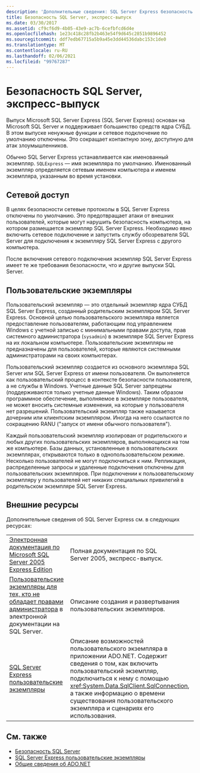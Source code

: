```yaml
---
description: 'Дополнительные сведения: SQL Server Express безопасность'
title: Безопасность SQL Server, экспресс-выпуск
ms.date: 03/30/2017
ms.assetid: cf9cf6d9-4b05-43e9-ac7b-6cefbfcd6d4e
ms.openlocfilehash: 1e23c418c28fb2b463e54f9d645c2851b9896452
ms.sourcegitcommit: ddf7edb67715a5b9a45e3dd44536dabc153c1de0
ms.translationtype: MT
ms.contentlocale: ru-RU
ms.lasthandoff: 02/06/2021
ms.locfileid: "99767287"
---
```

# <a name="sql-server-express-security"></a>Безопасность SQL Server, экспресс-выпуск

Выпуск Microsoft SQL Server Express (SQL Server Express) основан на Microsoft SQL Server и поддерживает большинство средств ядра СУБД. В этом выпуске ненужные функции и сетевое подключение по умолчанию отключены. Это сокращает контактную зону, доступную для атак злоумышленников.  
  
 Обычно SQL Server Express устанавливается как именованный экземпляр. `SQLExpress` — имя экземпляра по умолчанию. Именованный экземпляр определяется сетевым именем компьютера и именем экземпляра, указанным во время установки.  
  
## <a name="network-access"></a>Сетевой доступ  

 В целях безопасности сетевые протоколы в SQL Server Express отключены по умолчанию. Это предотвращает атаки от внешних пользователей, которые могут нарушить безопасность компьютера, на котором размещается экземпляр SQL Server Express. Необходимо явно включить сетевое подключение и запустить службу обозревателя SQL Server для подключения к экземпляру SQL Server Express с другого компьютера.  
  
 После включения сетевого подключения экземпляр SQL Server Express имеет те же требования безопасности, что и другие выпуски SQL Server.  
  
## <a name="user-instances"></a>Пользовательские экземпляры  

 Пользовательский экземпляр — это отдельный экземпляр ядра СУБД SQL Server Express, созданный родительским экземпляром SQL Server Express. Основной целью пользовательского экземпляра является предоставление пользователям, работающим под управлением Windows с учетной записью с минимальными правами доступа, прав системного администратора (`sysadmin`) в экземпляре SQL Server Express на их локальном компьютере. Пользовательские экземпляры не предназначены для пользователей, которые являются системными администраторами на своих компьютерах.  
  
 Пользовательский экземпляр создается из основного экземпляра SQL Server или SQL Server Express от имени пользователя. Он выполняется как пользовательский процесс в контексте безопасности пользователя, а не службы в Windows. Учетные данные SQL Server запрещены (поддерживаются только учетные данные Windows). Таким образом программное обеспечение, выполняемое в экземпляре пользователя, не может вносить системные изменения, на которые у пользователя нет разрешений. Пользовательский экземпляр также называется дочерним или клиентским экземпляром. Иногда на него ссылаются по сокращению RANU ("запуск от имени обычного пользователя").  
  
 Каждый пользовательский экземпляр изолирован от родительского и любых других пользовательских экземпляров, выполняющихся на том же компьютере. Базы данных, установленные в пользовательских экземплярах, открываются только в однопользовательском режиме. Несколько пользователей не могут подключиться к ним. Репликация, распределенные запросы и удаленные подключения отключены для пользовательских экземпляров. При подключении к пользовательскому экземпляру у пользователей нет никаких специальных привилегий в родительском экземпляре SQL Server Express.  
  
## <a name="external-resources"></a>Внешние ресурсы  

 Дополнительные сведения об SQL Server Express см. в следующих ресурсах:  
  
|||  
|-|-|  
|[Электронная документация по Microsoft SQL Server 2005 Express Edition](/previous-versions/sql/sql-server-2005/ms165706(v=sql.90))|Полная документация по SQL Server 2005, экспресс-выпуск.|  
|[Пользовательские экземпляры для тех, кто не обладает правами администратора](/previous-versions/sql/sql-server-2008/ms143684(v=sql.100)) в электронной документации на SQL Server.|Описание создания и развертывания пользовательских экземпляров.|  
|[SQL Server Express пользовательские экземпляры](sql-server-express-user-instances.md)|Описание возможностей пользовательского экземпляра в приложении ADO.NET. Содержит сведения о том, как включить пользовательский экземпляр, подключиться к нему с помощью <xref:System.Data.SqlClient.SqlConnection>, а также информацию о времени существования пользовательского экземпляра и сценариях его использования.|  
  
## <a name="see-also"></a>См. также

- [Безопасность SQL Server](sql-server-security.md)
- [SQL Server Express пользовательские экземпляры](sql-server-express-user-instances.md)
- [Общие сведения об ADO.NET](../ado-net-overview.md)
